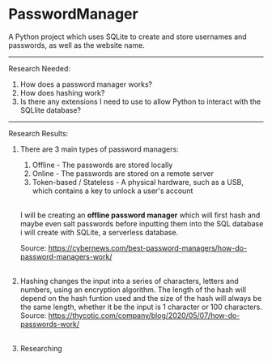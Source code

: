 # PasswordManager
A Python project which uses SQLite to create and store usernames and passwords, as well as the website name.

---
Research Needed:
1. How does a password manager works?
2. How does hashing work?
3. Is there any extensions I need to use to allow Python to interact with the SQLlite database?
---
Research Results:
1. There are 3 main types of password managers:
    1. Offline - The passwords are stored locally
    2. Online - The passwords are stored on a remote server
    3. Token-based / Stateless - A physical hardware, such as a USB, which contains a key to unlock a user's account
<br> <br>
    <p>I will be creating an <b>offline password manager</b> which will first hash and maybe even salt passwords before inputting them into the SQL database i will create with SQLite, a serverless database.</p>
    Source: <a href="https://cybernews.com/best-password-managers/how-do-password-managers-work/">https://cybernews.com/best-password-managers/how-do-password-managers-work/</a><br><br>

2. Hashing changes the input into a series of characters, letters and numbers, using an encryption algorithm. The length of the hash will depend on the hash funtion used and the size of the hash will always be the same length, whether it be the input is 1 character or 100 characters.<br>
Source: <a href="https://thycotic.com/company/blog/2020/05/07/how-do-passwords-work/">https://thycotic.com/company/blog/2020/05/07/how-do-passwords-work/</a><br><br>

3. Researching